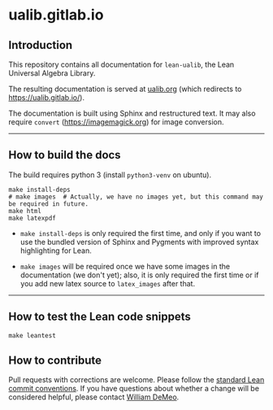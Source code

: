 # ualib.gitlab.io

## Introduction

This repository contains all documentation for `lean-ualib`, the Lean Universal Algebra Library.

The resulting documentation is served at [ualib.org](https://ualib.gitlab.io/) (which redirects to https://ualib.gitlab.io/).

The documentation is built using Sphinx and restructured text.  It may also require `convert` (https://imagemagick.org) for image conversion.


-------------------------------------------

## How to build the docs

The build requires python 3 (install `python3-venv` on ubuntu).

```
make install-deps
# make images  # Actually, we have no images yet, but this command may be required in future.
make html
make latexpdf
```

+ `make install-deps` is only required the first time, and only if you want to use the bundled version of Sphinx and Pygments with improved syntax highlighting for Lean.

+ `make images` will be required once we have some images in the documentation (we don't yet); also, it is only required the first time or if you add new latex source to `latex_images` after that.

------------------------------------------

## How to test the Lean code snippets

```
make leantest
```

## How to contribute

Pull requests with corrections are welcome. Please follow the [standard Lean commit conventions](https://github.com/leanprover/lean/blob/master/doc/commit_convention.md). If you have questions about whether a change will be considered helpful, please contact [William DeMeo](mailto:williamdemeo@gmail.com).
